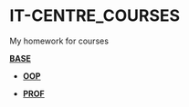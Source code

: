 IT-CENTRE_COURSES
=================

My homework for courses


  [**BASE**](https://github.com/Partizanin/IT-CENTRE_COURSES/blob/master/BASE/README.md)
  





 - [**OOP**](https://github.com/Partizanin/IT-CENTRE_COURSES/blob/master/OOP/README.md) 
	
	


	
 - [**PROF**](https://github.com/Partizanin/IT-CENTRE_COURSES/blob/master/PROF/README.md) 
